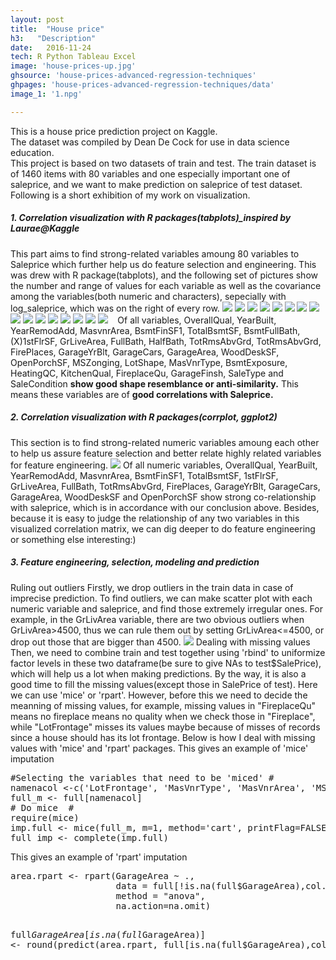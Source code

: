 ```yaml
---
layout: post
title:  "House price"
h3:   "Description"
date:   2016-11-24
tech: R Python Tableau Excel
image: 'house-prices-up.jpg'
ghsource: 'house-prices-advanced-regression-techniques'
ghpages: 'house-prices-advanced-regression-techniques/data'
image_1: '1.npg'

---
```

This is a house price prediction project on Kaggle.  
The dataset was compiled by Dean De Cock for use in data science education.  
This project is based on two datasets of train and test. The train dataset is of 1460 items with 80 variables and one especially important one of saleprice, and we want to make prediction on saleprice of test dataset.  
Following is a short exhibition of my work on visualization.  
<h5>1. Correlation visualization with R packages(tabplots)_inspired by Laurae@Kaggle</h5>  
This part aims to find strong-related variables amoung 80 variables to Saleprice which further help us do feature selection and engineering.  This was drew with R package(tabplots), and the following set of pictures show the number and range of values for each variable as well as the covariance among the variables(both numeric and characters), sepecially with log_saleprice, which was on the right of every row.
    <img src="\images\1.png">
    <img src="\images\2.png">
    <img src="\images\3.png">
    <img src="\images\4.png">
    <img src="\images\5.png">
    <img src="\images\6.png">
    <img src="\images\7.png">
    <img src="\images\8.png">
    <img src="\images\9.png">
    <img src="\images\10.png">
    <img src="\images\11.png">
    <img src="\images\12.png">
    <img src="\images\13.png">
    <img src="\images\14.png">
    <img src="\images\15.png">
    <img src="\images\16.png">
    Of all variables, OverallQual, YearBuilt, YearRemodAdd, MasvnrArea, BsmtFinSF1, TotalBsmtSF, BsmtFullBath, (X)1stFlrSF, GrLiveArea, FullBath, HalfBath, TotRmsAbvGrd, TotRmsAbvGrd, FirePlaces, GarageYrBlt, GarageCars, GarageArea, WoodDeskSF, OpenPorchSF, MSZonging, LotShape, MasVnrType, BsmtExposure, HeatingQC, KitchenQual, FireplaceQu, GarageFinsh, SaleType and SaleCondition <b>show good shape resemblance or anti-similarity.</b>  
    This means these variables are of <b>good correlations with Saleprice.</b>  
<h5>2. Correlation visualization with R packages(corrplot, ggplot2)</h5> 
This section is to find strong-related numeric variables amoung each other to help us assure feature selection and better relate highly related variables for feature engineering.  
<img src="\images\cor-10-1.png">
Of all numeric variables, OverallQual, YearBuilt, YearRemodAdd, MasvnrArea, BsmtFinSF1, TotalBsmtSF, 1stFlrSF, GrLiveArea, FullBath, TotRmsAbvGrd, FirePlaces, GarageYrBlt, GarageCars, GarageArea, WoodDeskSF and OpenPorchSF show strong co-relationship with saleprice, which is in accordance with our conclusion above.   
Besides, because it is easy to judge the relationship of any two variables in this visualized correlation matrix, we can dig deeper to do feature engineering or something else interesting:)  
<h5>3. Feature engineering, selection, modeling and prediction </h5> 
<h7> Ruling out outliers</h7>
Firstly, we drop outliers in the train data in case of imprecise prediction. To find outliers, we can make scatter plot with each numeric variable and saleprice, and find those extremely irregular ones. For example, in the GrLivArea variable, there are two obvious outliers when GrLivArea>4500, thus we can rule them out by setting GrLivArea<=4500, or drop out those that are bigger than 4500.   
<img src="\images\GrLivArea_outliers.png">  
<h7> Dealing with missing values </h7>
Then, we need to combine train and test together using 'rbind' to uniformize factor levels in these two dataframe(be sure to give NAs to test$SalePrice), which will help us a lot when making predictions. By the way, it is also a good time to fill the missing values(except those in SalePrice of test). Here we can use 'mice' or 'rpart'. However, before this we need to decide the meanning of missing values, for example, missing values in "FireplaceQu" means no fireplace means no quality when we check those in "Fireplace", while "LotFrontage" misses its values maybe because of misses of records since a house should has its lot frontage. Below is how I deal with missing values with 'mice' and 'rpart' packages.  
This gives an example of 'mice' imputation  
<pre>
#Selecting the variables that need to be 'miced' #
namenacol <-c('LotFrontage', 'MasVnrType', 'MasVnrArea', 'MSZoning', 'Utilities' , 'BsmtFullBath', 'BsmtHalfBath'   , 'Functional', 'Exterior1st', 'Exterior2nd' , 'BsmtFinSF1', 'BsmtFinSF2', 'BsmtUnfSF', 'TotalBsmtSF', 'Electrical', 'KitchenQual', 'GarageCars', 'GarageArea', 'SaleType')   
full_m <- full[namenacol]  
# Do mice  #  
require(mice)  
imp.full <- mice(full_m, m=1, method='cart', printFlag=FALSE)  
full_imp <- complete(imp.full)  
</pre>
This gives an example of 'rpart' imputation  
<pre>
area.rpart <- rpart(GarageArea ~ .,
                    data = full[!is.na(full$GarageArea),col.pred],
                    method = "anova",
                    na.action=na.omit)

full$GarageArea[is.na(full$GarageArea)] <- round(predict(area.rpart, full[is.na(full$GarageArea),col.pred]))
</pre>
